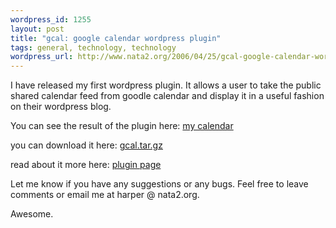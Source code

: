 ```yaml
--- 
wordpress_id: 1255
layout: post
title: "gcal: google calendar wordpress plugin"
tags: general, technology, technology
wordpress_url: http://www.nata2.org/2006/04/25/gcal-google-calendar-wordpress-plugin/
---
```

<p>I have released my first wordpress plugin. It allows a user to take the public shared calendar feed from goodle calendar and display it in a useful fashion on their wordpress blog.</p>
<p>You can see the result of the plugin here: <a href="http://nata2.org/calendar">my calendar</a></p>
<p>you can download it here: <a href="http://nata2.info/code/gcal/gcal.tar.gz">gcal.tar.gz</a></p>
<p>read about it more here: <a href="http://www.nata2.org/stuff-i-do/gcal-google-calendar-wordpress-plugin/">plugin page</a></p>
<p>Let me know if you have any suggestions or any bugs. Feel free to leave comments or email me at harper @ nata2.org.</p>
<p>Awesome.
</p>
